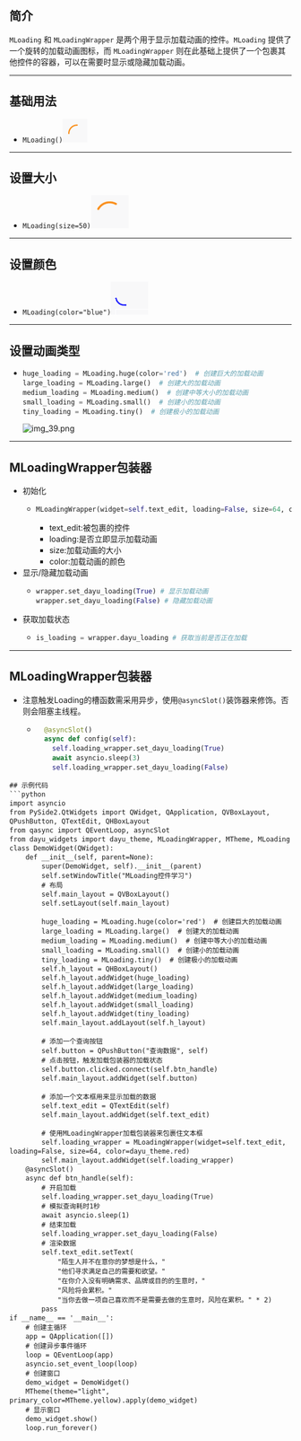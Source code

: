 ## 简介
`MLoading` 和 `MLoadingWrapper` 是两个用于显示加载动画的控件。`MLoading` 提供了一个旋转的加载动画图标，而 `MLoadingWrapper` 则在此基础上提供了一个包裹其他控件的容器，可以在需要时显示或隐藏加载动画。
********
## 基础用法
  - `MLoading()`![img_34.png](img_34.png)
******** 
## 设置大小
  - `MLoading(size=50)`![img_35.png](img_35.png)
********  
## 设置颜色
- `MLoading(color="blue")`![img_36.png](img_36.png)
********
## 设置动画类型
- ```python
  huge_loading = MLoading.huge(color='red')  # 创建巨大的加载动画
  large_loading = MLoading.large()  # 创建大的加载动画
  medium_loading = MLoading.medium()  # 创建中等大小的加载动画
  small_loading = MLoading.small()  # 创建小的加载动画
  tiny_loading = MLoading.tiny()  # 创建极小的加载动画
  ```
  ![img_39.png](img_39.png)
********
## MLoadingWrapper包装器
  - 初始化
    - ```python
      MLoadingWrapper(widget=self.text_edit, loading=False, size=64, color=dayu_theme.red)
      ```
      - text_edit:被包裹的控件
      - loading:是否立即显示加载动画
      - size:加载动画的大小
      - color:加载动画的颜色
  - 显示/隐藏加载动画
    - ```python
      wrapper.set_dayu_loading(True) # 显示加载动画 
      wrapper.set_dayu_loading(False) # 隐藏加载动画
      ```
  - 获取加载状态
    - ```python
      is_loading = wrapper.dayu_loading # 获取当前是否正在加载
      ```
********
## MLoadingWrapper包装器
  - 注意触发Loading的槽函数需采用异步，使用`@asyncSlot()`装饰器来修饰。否则会阻塞主线程。
    - ```python
        @asyncSlot()
        async def config(self):
          self.loading_wrapper.set_dayu_loading(True)
          await asyncio.sleep(3)
          self.loading_wrapper.set_dayu_loading(False)
```
## 示例代码
```python
import asyncio
from PySide2.QtWidgets import QWidget, QApplication, QVBoxLayout, QPushButton, QTextEdit, QHBoxLayout
from qasync import QEventLoop, asyncSlot
from dayu_widgets import dayu_theme, MLoadingWrapper, MTheme, MLoading
class DemoWidget(QWidget):
    def __init__(self, parent=None):
        super(DemoWidget, self).__init__(parent)
        self.setWindowTitle("MLoading控件学习")
        # 布局
        self.main_layout = QVBoxLayout()
        self.setLayout(self.main_layout)

        huge_loading = MLoading.huge(color='red')  # 创建巨大的加载动画
        large_loading = MLoading.large()  # 创建大的加载动画
        medium_loading = MLoading.medium()  # 创建中等大小的加载动画
        small_loading = MLoading.small()  # 创建小的加载动画
        tiny_loading = MLoading.tiny()  # 创建极小的加载动画
        self.h_layout = QHBoxLayout()
        self.h_layout.addWidget(huge_loading)
        self.h_layout.addWidget(large_loading)
        self.h_layout.addWidget(medium_loading)
        self.h_layout.addWidget(small_loading)
        self.h_layout.addWidget(tiny_loading)
        self.main_layout.addLayout(self.h_layout)

        # 添加一个查询按钮
        self.button = QPushButton("查询数据", self)
        # 点击按钮，触发加载包装器的加载状态
        self.button.clicked.connect(self.btn_handle)
        self.main_layout.addWidget(self.button)

        # 添加一个文本框用来显示加载的数据
        self.text_edit = QTextEdit(self)
        self.main_layout.addWidget(self.text_edit)

        # 使用MLoadingWrapper加载包装器来包裹住文本框
        self.loading_wrapper = MLoadingWrapper(widget=self.text_edit, loading=False, size=64, color=dayu_theme.red)
        self.main_layout.addWidget(self.loading_wrapper)
    @asyncSlot()
    async def btn_handle(self):
        # 开启加载
        self.loading_wrapper.set_dayu_loading(True)
        # 模拟查询耗时1秒
        await asyncio.sleep(1)
        # 结束加载
        self.loading_wrapper.set_dayu_loading(False)
        # 渲染数据
        self.text_edit.setText(
            "陌生人并不在意你的梦想是什么，"
            "他们寻求满足自己的需要和欲望。"
            "在你介入没有明确需求、品牌或目的的生意时，"
            "风险将会累积。"
            "当你去做一项自己喜欢而不是需要去做的生意时，风险在累积。" * 2)
        pass
if __name__ == '__main__':
    # 创建主循环
    app = QApplication([])
    # 创建异步事件循环
    loop = QEventLoop(app)
    asyncio.set_event_loop(loop)
    # 创建窗口
    demo_widget = DemoWidget()
    MTheme(theme="light", primary_color=MTheme.yellow).apply(demo_widget)
    # 显示窗口
    demo_widget.show()
    loop.run_forever()
```
